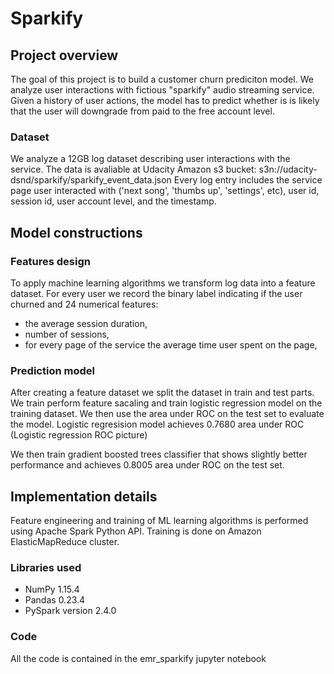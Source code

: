 # Sparkify
## Project overview
The goal of this project is to build a customer churn prediciton model. We analyze user interactions with
fictious "sparkify" audio streaming service. Given a history of user actions, the model
has to predict whether is is likely that the user will downgrade from paid to the free account level.
### Dataset
We analyze a 12GB log dataset describing user interactions with the service. The data is avaliable at Udacity Amazon s3 bucket: s3n://udacity-dsnd/sparkify/sparkify_event_data.json
Every log entry includes the service page user interacted with ('next song', 'thumbs up', 'settings', etc),
user id, session id, user account level, and the timestamp.

## Model constructions
### Features design
To apply machine learning algorithms we transform log data into a feature dataset.
For every user we record the binary label indicating if the user churned and 24 numerical features: 
* the average session duration, 
* number of sessions, 
* for every page of the service 
the average time user spent on the page, 

### Prediction model
After creating a feature dataset we split the dataset in train and test parts.
We train perform feature sacaling and train logistic regression model on the training dataset.
We then use the area under ROC on the test set to evaluate the model. 
Logistic regresision model achieves 0.7680 area under ROC
(Logistic regression  ROC picture)

We then train gradient boosted trees classifier that shows slightly better performance and achieves
0.8005 area under ROC on the test set.

## Implementation details
Feature engineering and training of ML learning algorithms is performed using Apache Spark Python API.
Training is done on Amazon ElasticMapReduce cluster.
### Libraries used
* NumPy 1.15.4
* Pandas 0.23.4
* PySpark version 2.4.0
### Code
All the code is contained in the emr_sparkify jupyter notebook
